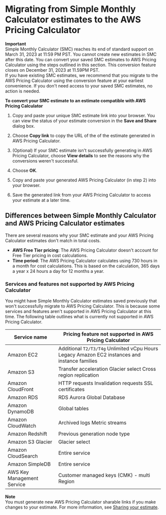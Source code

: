 # Migrating from Simple Monthly Calculator estimates to the AWS Pricing Calculator<a name="migrate-SMC"></a>

**Important**  
Simple Monthly Calculator \(SMC\) reaches its end of standard support on March 31, 2023 at 11:59 PM PST\. You cannot create new estimates in SMC after this date\. You can convert your saved SMC estimates to AWS Pricing Calculator using the steps outlined in this section\. This conversion feature closes on December 31, 2023 at 11\.59PM PST\.   
If you have existing SMC estimates, we recommend that you migrate to the AWS Pricing Calculator using the conversion feature at your earliest convenience\. If you don't need access to your saved SMC estimates, no action is needed\.

**To convert your SMC estimate to an estimate compatible with AWS Pricing Calculator**

1. Copy and paste your unique SMC estimate link into your browser\. You can view the status of your estimate conversion in the **Save and Share** dialog box\.

1. Choose **Copy link** to copy the URL of the of the estimate generated in AWS Pricing Calculator\.

1. \(Optional\) If your SMC estimate isn't successfully generating in AWS Pricing Calculator, choose **View details** to see the reasons why the conversions weren't successful\.

1. Choose **OK**\.

1. Copy and paste your generated AWS Pricing Calculator \(in step 2\) into your browser\.

1. Save the generated link from your AWS Pricing Calculator to access your estimate at a later time\.

## Differences between Simple Monthly Calculator and AWS Pricing Calculator estimates<a name="migrate-SMC-differences"></a>

There are several reasons why your SMC estimate and your AWS Pricing Calculator estimates don't match in total costs\.
+ **AWS Free Tier pricing**: The AWS Pricing Calculator doesn't account for Free Tier pricing in cost calculations\.
+ **Time period**: The AWS Pricing Calculator calculates using 730 hours in a month for cost calculations\. This is based on the calculation, 365 days a year x 24 hours a day for 12 months a year\.

### Services and features not supported by AWS Pricing Calculator<a name="migrate-SMC-notsupported"></a>

You might have Simple Monthly Calculator estimates saved previously that won't successfully migrate to AWS Pricing Calculator\. This is because some services and features aren't supported in AWS Pricing Calculator at this time\. The following table outlines what is currently not supported in AWS Pricing Calculator\.


| Service name | Pricing feature not supported in AWS Pricing Calculator | 
| --- | --- | 
|  Amazon EC2  |  Additional `T2/T3/T4g` Unlimited vCpu Hours Legacy Amazon EC2 instances and instance families  | 
|  Amazon S3  |  Transfer acceleration Glacier select Cross region replication  | 
| Amazon CloudFront | HTTP requests Invalidation requests SSL certificates | 
| Amazon RDS | RDS Aurora Global Database | 
| Amazon DynamoDB | Global tables | 
| Amazon CloudWatch | Archived logs Metric streams | 
| Amazon Redshift | Previous generation node type | 
| Amazon S3 Glacier | Glacier select | 
| Amazon CloudSearch | Entire service | 
| Amazon SimpleDB | Entire service | 
| AWS Key Management Service | Customer managed keys \(CMK\) \- multi Region  | 

**Note**  
You must generate new AWS Pricing Calculator sharable links if you make changes to your estimate\. For more information, see [Sharing your estimate](save-share-estimate.md)\.